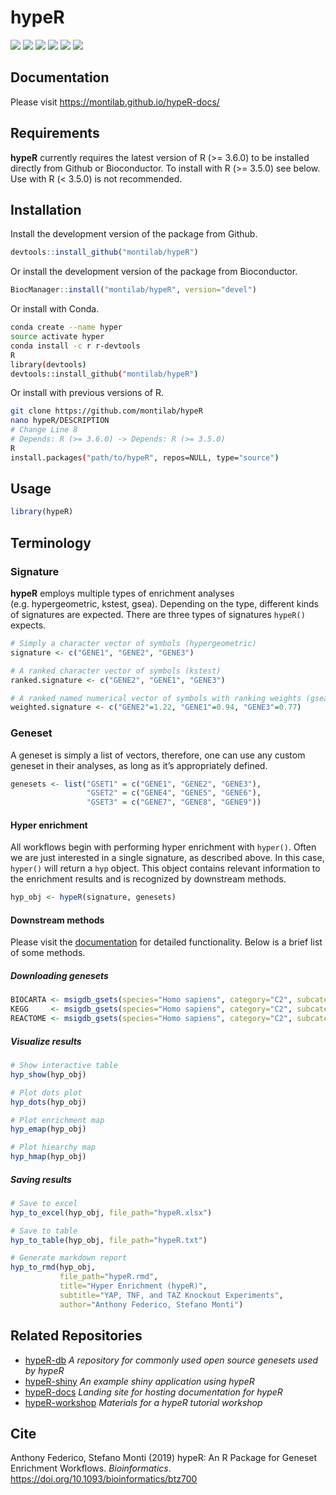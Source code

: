 
<!-- README.md is generated from README.Rmd. Please edit that file -->

# hypeR

[![](https://travis-ci.org/montilab/hypeR.svg?branch=master)](https://travis-ci.org/montilab/hypeR)
[![](https://img.shields.io/badge/bioconductor-3.10-3a6378.svg)](https://doi.org/doi:10.18129/B9.bioc.hypeR)
[![](https://img.shields.io/badge/platforms-linux%20%7C%20osx%20%7C%20win-2a89a1.svg)](https://bioconductor.org/checkResults/3.9/bioc-LATEST/hypeR/)
[![](https://img.shields.io/badge/lifecycle-maturing-4ba598.svg)](https://www.tidyverse.org/lifecycle/#maturing)
[![](https://bioconductor.org/shields/build/devel/bioc/hypeR.svg)](https://bioconductor.org/checkResults/devel/bioc-LATEST/hypeR/)
[![](https://img.shields.io/github/last-commit/montilab/hypeR.svg)](https://github.com/montilab/hypeR/commits/master)

## Documentation

Please visit <https://montilab.github.io/hypeR-docs/>

## Requirements

**hypeR** currently requires the latest version of R (\>= 3.6.0) to be
installed directly from Github or Bioconductor. To install with R (\>=
3.5.0) see below. Use with R (\< 3.5.0) is not recommended.

## Installation

Install the development version of the package from Github.

``` r
devtools::install_github("montilab/hypeR")
```

Or install the development version of the package from Bioconductor.

``` r
BiocManager::install("montilab/hypeR", version="devel")
```

Or install with Conda.

``` bash
conda create --name hyper
source activate hyper
conda install -c r r-devtools
R
library(devtools)
devtools::install_github("montilab/hypeR")
```

Or install with previous versions of R.

``` bash
git clone https://github.com/montilab/hypeR
nano hypeR/DESCRIPTION
# Change Line 8
# Depends: R (>= 3.6.0) -> Depends: R (>= 3.5.0)
R
install.packages("path/to/hypeR", repos=NULL, type="source")
```

## Usage

``` r
library(hypeR)
```

## Terminology

### Signature

**hypeR** employs multiple types of enrichment analyses
(e.g. hypergeometric, kstest, gsea). Depending on the type, different
kinds of signatures are expected. There are three types of signatures
`hypeR()` expects.

``` r
# Simply a character vector of symbols (hypergeometric)
signature <- c("GENE1", "GENE2", "GENE3")

# A ranked character vector of symbols (kstest)
ranked.signature <- c("GENE2", "GENE1", "GENE3")

# A ranked named numerical vector of symbols with ranking weights (gsea)
weighted.signature <- c("GENE2"=1.22, "GENE1"=0.94, "GENE3"=0.77)
```

### Geneset

A geneset is simply a list of vectors, therefore, one can use any custom
geneset in their analyses, as long as it’s appropriately defined.

``` r
genesets <- list("GSET1" = c("GENE1", "GENE2", "GENE3"),
                 "GSET2" = c("GENE4", "GENE5", "GENE6"),
                 "GSET3" = c("GENE7", "GENE8", "GENE9"))
```

#### Hyper enrichment

All workflows begin with performing hyper enrichment with `hyper()`.
Often we are just interested in a single signature, as described above.
In this case, `hyper()` will return a `hyp` object. This object contains
relevant information to the enrichment results and is recognized by
downstream methods.

``` r
hyp_obj <- hypeR(signature, genesets)
```

#### Downstream methods

Please visit the [documentation](https://montilab.github.io/hypeR-docs/)
for detailed functionality. Below is a brief list of some methods.

##### Downloading genesets

``` r
BIOCARTA <- msigdb_gsets(species="Homo sapiens", category="C2", subcategory="CP:BIOCARTA")
KEGG     <- msigdb_gsets(species="Homo sapiens", category="C2", subcategory="CP:KEGG")
REACTOME <- msigdb_gsets(species="Homo sapiens", category="C2", subcategory="CP:REACTOME")
```

##### Visualize results

``` r
# Show interactive table
hyp_show(hyp_obj)

# Plot dots plot
hyp_dots(hyp_obj)

# Plot enrichment map
hyp_emap(hyp_obj)

# Plot hiearchy map
hyp_hmap(hyp_obj)
```

##### Saving results

``` r
# Save to excel
hyp_to_excel(hyp_obj, file_path="hypeR.xlsx")

# Save to table
hyp_to_table(hyp_obj, file_path="hypeR.txt")

# Generate markdown report
hyp_to_rmd(hyp_obj,
           file_path="hypeR.rmd",
           title="Hyper Enrichment (hypeR)",
           subtitle="YAP, TNF, and TAZ Knockout Experiments",
           author="Anthony Federico, Stefano Monti")
```

## Related Repositories

  - [hypeR-db](https://github.com/montilab/hypeR-db) *A repository for
    commonly used open source genesets used by hypeR*
  - [hypeR-shiny](https://github.com/montilab/hypeR-shiny) *An example
    shiny application using hypeR*
  - [hypeR-docs](https://github.com/montilab/hypeR-docs) *Landing site
    for hosting documentation for hypeR*
  - [hypeR-workshop](https://github.com/montilab/hypeR-workshop)
    *Materials for a hypeR tutorial workshop*

## Cite

Anthony Federico, Stefano Monti (2019) hypeR: An R Package for Geneset
Enrichment Workflows. *Bioinformatics*.
<https://doi.org/10.1093/bioinformatics/btz700>
